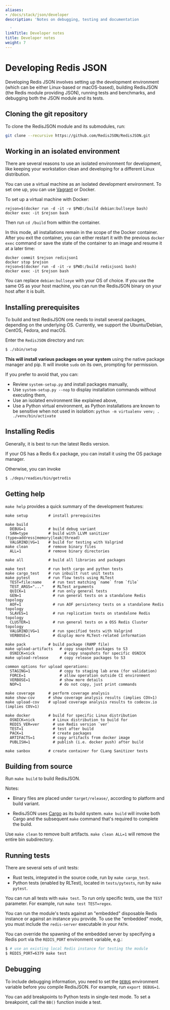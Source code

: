 ```yaml
---
aliases:
- /docs/stack/json/developer
description: 'Notes on debugging, testing and documentation

  '
linkTitle: Developer notes
title: Developer notes
weight: 7
---
```


# Developing Redis JSON

Developing Redis JSON involves setting up the development environment (which can be either Linux-based or macOS-based), building RedisJSON (the Redis module providing JSON), running tests and benchmarks, and debugging both the JSON module and its tests.

## Cloning the git repository
To clone the RedisJSON module and its submodules, run:
```sh
git clone --recursive https://github.com/RedisJSON/RedisJSON.git
```
## Working in an isolated environment
There are several reasons to use an isolated environment for development, like keeping your workstation clean and developing for a different Linux distribution.

You can use a virtual machine as an isolated development environment. To set one up, you can use [Vagrant](https://www.vagrantup.com) or Docker.

To set up a virtual machine with Docker:

```
rejson=$(docker run -d -it -v $PWD:/build debian:bullseye bash)
docker exec -it $rejson bash
```
Then run ```cd /build``` from within the container.

In this mode, all installations remain in the scope of the Docker container.
After you exit the container, you can either restart it with the previous ```docker exec``` command or save the state of the container to an image and resume it at a later time:

```
docker commit $rejson redisjson1
docker stop $rejson
rejson=$(docker run -d -it -v $PWD:/build redisjson1 bash)
docker exec -it $rejson bash
```

You can replace `debian:bullseye` with your OS of choice. If you use the same OS as your host machine, you can run the RedisJSON binary on your host after it is built.

## Installing prerequisites

To build and test RedisJSON one needs to install several packages, depending on the underlying OS. Currently, we support the Ubuntu/Debian, CentOS, Fedora, and macOS.

Enter the `RedisJSON` directory and run:

```sh
$ ./sbin/setup
```

**This will install various packages on your system** using the native package manager and pip. It will invoke `sudo` on its own, prompting for permission.

If you prefer to avoid that, you can:

* Review `system-setup.py` and install packages manually,
* Use `system-setup.py --nop` to display installation commands without executing them,
* Use an isolated environment like explained above,
* Use a Python virtual environment, as Python installations are known to be sensitive when not used in isolation: `python -m virtualenv venv; . ./venv/bin/activate`

## Installing Redis
Generally, it is best to run the latest Redis version.

If your OS has a Redis 6.x package, you can install it using the OS package manager.

Otherwise, you can invoke
```sh
$ ./deps/readies/bin/getredis
```

## Getting help
```make help``` provides a quick summary of the development features:

```
make setup         # install prerequisites

make build
  DEBUG=1          # build debug variant
  SAN=type         # build with LLVM sanitizer (type=address|memory|leak|thread)
  VALGRIND|VG=1    # build for testing with Valgrind
make clean         # remove binary files
  ALL=1            # remove binary directories

make all           # build all libraries and packages

make test          # run both cargo and python tests
make cargo_test    # run inbuilt rust unit tests
make pytest        # run flow tests using RLTest
  TEST=file:name     # run test matching `name` from `file`
  TEST_ARGS="..."    # RLTest arguments
  QUICK=1            # run only general tests
  GEN=1              # run general tests on a standalone Redis topology
  AOF=1              # run AOF persistency tests on a standalone Redis topology
  SLAVES=1           # run replication tests on standalone Redis topology
  CLUSTER=1          # run general tests on a OSS Redis Cluster topology
  VALGRIND|VG=1      # run specified tests with Valgrind
  VERBOSE=1          # display more RLTest-related information

make pack          # build package (RAMP file)
make upload-artifacts   # copy snapshot packages to S3
  OSNICK=nick             # copy snapshots for specific OSNICK
make upload-release     # copy release packages to S3

common options for upload operations:
  STAGING=1             # copy to staging lab area (for validation)
  FORCE=1               # allow operation outside CI environment
  VERBOSE=1             # show more details
  NOP=1                 # do not copy, just print commands

make coverage      # perform coverage analysis
make show-cov      # show coverage analysis results (implies COV=1)
make upload-cov    # upload coverage analysis results to codecov.io (implies COV=1)

make docker        # build for specific Linux distribution
  OSNICK=nick        # Linux distribution to build for
  REDIS_VER=ver      # use Redis version `ver`
  TEST=1             # test after build
  PACK=1             # create packages
  ARTIFACTS=1        # copy artifacts from docker image
  PUBLISH=1          # publish (i.e. docker push) after build

make sanbox        # create container for CLang Sanitizer tests
```

## Building from source
Run ```make build``` to build RedisJSON.

Notes:

* Binary files are placed under `target/release/`, according to platform and build variant.

* RedisJSON uses [Cargo](https://github.com/rust-lang/cargo) as its build system. ```make build``` will invoke both Cargo and the subsequent `make` command that's required to complete the build.

Use ```make clean``` to remove built artifacts. ```make clean ALL=1``` will remove the entire bin subdirectory.

## Running tests
There are several sets of unit tests:
* Rust tests, integrated in the source code, run by ```make cargo_test```.
* Python tests (enabled by RLTest), located in ```tests/pytests```, run by ```make pytest```.

You can run all tests with ```make test```.
To run only specific tests, use the ```TEST``` parameter. For example, run ```make test TEST=regex```.

You can run the module's tests against an "embedded" disposable Redis instance or against an instance
you provide. To use the "embedded" mode, you must include the `redis-server` executable in your `PATH`.

You can override the spawning of the embedded server by specifying a Redis port via the `REDIS_PORT`
environment variable, e.g.:

```bash
$ # use an existing local Redis instance for testing the module
$ REDIS_PORT=6379 make test
```

## Debugging
To include debugging information, you need to set the [`DEBUG`](/commands/debug) environment variable before you compile RedisJSON. For example, run `export DEBUG=1`.

You can add breakpoints to Python tests in single-test mode. To set a breakpoint, call the ```BB()``` function inside a test.

